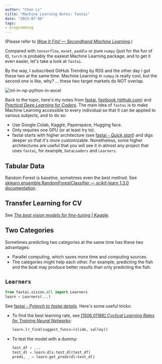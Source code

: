 ```yaml
---
author: "Chen Li"
title: "Machine Learning Notes: fastai"
date: "2023-07-06"
tags: 
- programming
---
```


(Please refer to [_Wow It Fits! — Secondhand Machine Learning_](https://chenlinear.github.io/posts/20231011-wow-it-fits-secondhand-machine-learning/).)

Compared with `tensorflow`, `mxnet`, `paddle` or pure `numpy` (just for the fun of it), `torch` is probably the easiest Machine Learning package, and to get it even easier, let's take a look at `fastai`.

By the way, I subscribed GitHub Trending by RSS and the other day I got these two at the same time. Machine Learning in `numpy` is really cool, but the second one is like, why? ... these two target markets do NOT overlap.

![ml-in-np-python-in-excel](20230706-machine-learning-notes-fastai-ml-np-py-excel.png)

Back to the topic, here's my notes from [fastai](https://docs.fast.ai/), [fastbook (github.com)](https://github.com/fastai/fastbook) and [_Practical Deep Learning for Coders_](https://course.fast.ai/). The main idea of `fastai` is to make Machine Learning accessible to every individual so that it can be applied to various subjects, and to do so:

- Use Google Colab, Kaggle, Paperspace, Hugging face.
- Only requires one GPU (or at least try to).
- fastai starts with higher architecture (see [fastai - _Quick start_](https://docs.fast.ai/quick_start.html)) and digs deeper so that it's more customizable. Nonetheless, some higher architectures are useful that you will see it in almost any project that uses `fastai`, for example, `DataLoaders` and `Learners`.

## Tabular Data

Random Forest is baseline, sometimes even the best method. See [sklearn.ensemble.RandomForestClassifier — scikit-learn 1.3.0 documentation](https://scikit-learn.org/stable/modules/generated/sklearn.ensemble.RandomForestClassifier.html).

## Transfer Learning for CV

See [_The best vision models for fine-tuning_ | Kaggle](https://www.kaggle.com/code/jhoward/the-best-vision-models-for-fine-tuning).

## Two Categories

Sometimes predicting two categories at the same time has these two advantages:
- Parallel computing, which saves more time and computing sources.
- The categories might help each other. For example, predicting the fish and the boat may produce better results than only predicting the fish.

## `Learners`

```python
from fastai.vision.all import Learners
learn = Learners(...)
```

See [fastai - _Pytorch to fastai details_](https://docs.fast.ai/examples/migrating_pytorch_verbose.html). Here's some useful tricks:

- To find the best learning rate, see [[1506.01186] _Cyclical Learning Rates for Training Neural Networks_](https://arxiv.org/abs/1506.01186):

    ```python
    learn.lr_find(suggest_funcs=(slide, valley))
    ```

- To test the model with a dummy:

    ```python
    test_df = ...
    test_dl = learn.dls.test_dl(test_df)
    preds, _ = learn.get_preds(dl=test_dl)
    ```